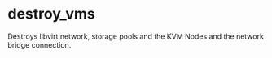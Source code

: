 # destroy_vms

Destroys libvirt network, storage pools and the KVM Nodes and the network bridge connection.